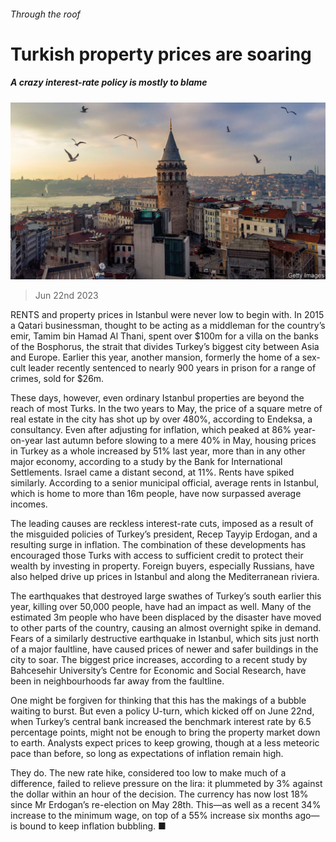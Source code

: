 ###### Through the roof

# Turkish property prices are soaring 

##### A crazy interest-rate policy is mostly to blame 

![image](images/20230624_EUP501.jpg) 

> Jun 22nd 2023 

RENTS and property prices in Istanbul were never low to begin with. In 2015 a Qatari businessman, thought to be acting as a middleman for the country’s emir, Tamim bin Hamad Al Thani, spent over $100m for a villa on the banks of the Bosphorus, the strait that divides Turkey’s biggest city between Asia and Europe. Earlier this year, another mansion, formerly the home of a sex-cult leader recently sentenced to nearly 900 years in prison for a range of crimes, sold for $26m.

These days, however, even ordinary Istanbul properties are beyond the reach of most Turks. In the two years to May, the price of a square metre of real estate in the city has shot up by over 480%, according to Endeksa, a consultancy. Even after adjusting for inflation, which peaked at 86% year-on-year last autumn before slowing to a mere 40% in May, housing prices in Turkey as a whole increased by 51% last year, more than in any other major economy, according to a study by the Bank for International Settlements. Israel came a distant second, at 11%. Rents have spiked similarly. According to a senior municipal official, average rents in Istanbul, which is home to more than 16m people, have now surpassed average incomes. 

The leading causes are reckless interest-rate cuts, imposed as a result of the misguided policies of Turkey’s president, Recep Tayyip Erdogan, and a resulting surge in inflation. The combination of these developments has encouraged those Turks with access to sufficient credit to protect their wealth by investing in property. Foreign buyers, especially Russians, have also helped drive up prices in Istanbul and along the Mediterranean riviera. 

The earthquakes that destroyed large swathes of Turkey’s south earlier this year, killing over 50,000 people, have had an impact as well. Many of the estimated 3m people who have been displaced by the disaster have moved to other parts of the country, causing an almost overnight spike in demand. Fears of a similarly destructive earthquake in Istanbul, which sits just north of a major faultline, have caused prices of newer and safer buildings in the city to soar. The biggest price increases, according to a recent study by Bahcesehir University’s Centre for Economic and Social Research, have been in neighbourhoods far away from the faultline. 

One might be forgiven for thinking that this has the makings of a bubble waiting to burst. But even a policy U-turn, which kicked off on June 22nd, when Turkey’s central bank increased the benchmark interest rate by 6.5 percentage points, might not be enough to bring the property market down to earth. Analysts expect prices to keep growing, though at a less meteoric pace than before, so long as expectations of inflation remain high.

They do. The new rate hike, considered too low to make much of a difference, failed to relieve pressure on the lira: it plummeted by 3% against the dollar within an hour of the decision. The currency has now lost 18% since Mr Erdogan’s re-election on May 28th. This—as well as a recent 34% increase to the minimum wage, on top of a 55% increase six months ago—is bound to keep inflation bubbling. ■

